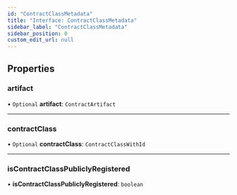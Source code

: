 ```yaml
---
id: "ContractClassMetadata"
title: "Interface: ContractClassMetadata"
sidebar_label: "ContractClassMetadata"
sidebar_position: 0
custom_edit_url: null
---
```


## Properties

### artifact

• `Optional` **artifact**: `ContractArtifact`

___

### contractClass

• `Optional` **contractClass**: `ContractClassWithId`

___

### isContractClassPubliclyRegistered

• **isContractClassPubliclyRegistered**: `boolean`
